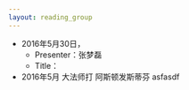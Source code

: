 ```yaml
---
layout: reading_group
---
```


- 2016年5月30日，
  - Presenter：张梦磊
  - Title：
- 2016年5月
大法师打
阿斯顿发斯蒂芬
asfasdf
